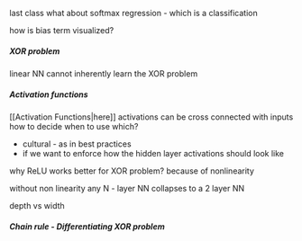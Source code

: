 last class what about softmax regression - which is a classification

how is bias term visualized? 


##### XOR problem
linear NN cannot inherently learn the XOR problem


##### Activation functions
[[Activation Functions|here]]
activations can be cross connected with inputs
how to decide when to use which? 
- cultural - as in best practices 
- if we want to enforce how the hidden layer activations should look like

why ReLU works better for XOR problem? 
	because of nonlinearity




without non linearity any N - layer NN collapses to a 2 layer NN

depth vs width

##### Chain rule - Differentiating XOR problem


